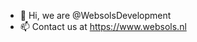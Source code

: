 - 👋 Hi, we are @WebsolsDevelopment
- 📫 Contact us at https://www.websols.nl

<!---
WebsolsDevelopment/WebsolsDevelopment is a ✨ special ✨ repository because its `README.md` (this file) appears on your GitHub profile.
You can click the Preview link to take a look at your changes.
--->
